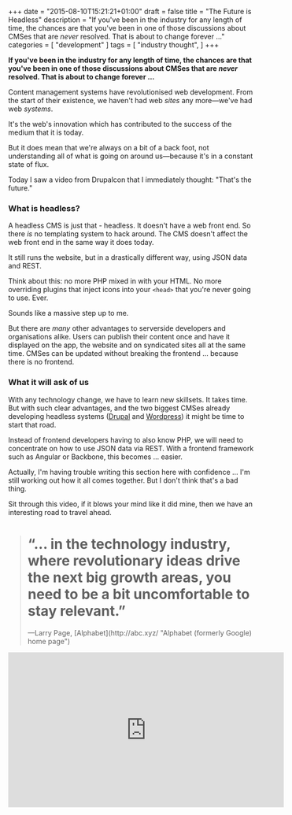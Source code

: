 +++
date = "2015-08-10T15:21:21+01:00"
draft = false
title = "The Future is Headless"
description = "If you've been in the industry for any length of time, the chances are that you've been in one of those discussions about CMSes that are _never_ resolved. That is about to change forever ..."
categories = [
  "development"
]
tags = [ 
    "industry thought", 
]
+++

**If you've been in the industry for any length of time, the chances are that you've been in one of those discussions about CMSes that are _never_ resolved. That is about to change forever ...**

Content management systems have revolutionised web development. From the start of their existence, we haven't had web _sites_ any more—we've had web _systems_.

It's the web's innovation which has contributed to the success of the medium that it is today.

But it does mean that we're always on a bit of a back foot, not understanding all of what is going on around us—because it's in a constant state of flux.

Today I saw a video from Drupalcon that I immediately thought: "That's the future."

### What is headless?

A headless CMS is just that - headless. It doesn't have a web front end. So there _is_ no templating system to hack around. The CMS doesn't affect the web front end in the same way it does today.

It still runs the website, but in a drastically different way, using JSON data and REST.

Think about this: no more PHP mixed in with your HTML. No more overriding plugins that inject icons into your `<head>` that you're never going to use. Ever.

Sounds like a massive step up to me.

But there are _many_ other advantages to serverside developers and organisations alike. Users can publish their content once and have it displayed on the app, the website and on syndicated sites all at the same time. CMSes can be updated without breaking the frontend ... because there is no frontend.

### What it will ask of us

With any technology change, we have to learn new skillsets. It takes time. But with such clear advantages, and the two biggest CMSes already developing headless systems ([Drupal](https://groups.drupal.org/headless-drupal "Drupal Headless community group") and [Wordpress](http://v2.wp-api.org/ "Wordpress API documentation")) it might be time to start that road.

Instead of frontend developers having to also know PHP, we will need to concentrate on how to use JSON data via REST. With a frontend framework such as Angular or Backbone, this becomes ... easier.

Actually, I'm having trouble writing this section here with confidence ... I'm still working out how it all comes together. But I don't think that's a bad thing.

Sit through this video, if it blows your mind like it did mine, then we have an interesting road to travel ahead.

<blockquote>
<h1>“... in the technology industry, where revolutionary ideas drive the next big growth areas, you need to be a bit uncomfortable to stay relevant.”</h1>
<attr>—Larry Page, [Alphabet](http://abc.xyz/ "Alphabet (formerly Google) home page")</attr>
</blockquote>

<iframe width="560" height="315" src="https://www.youtube.com/embed/GX9z5M9mz30" frameborder="0" allowfullscreen></iframe>

